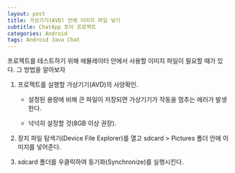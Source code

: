 ```yaml
---
layout: post
title: 가상기기(AVD) 안에 이미지 파일 넣기
subtitle: ChatApp 토이 프로젝트
categories: Android
tags: Android Java Chat
---
```


프로젝트를 테스트하기 위해 에뮬레이터 안에서 사용할 이미지 파일이 필요할 때가 있다. 그 방법을 알아보자

1. 프로젝트를 실행할 가상기기(AVD)의 사양확인.
   
   - 설정된 용량에 비해 큰 파일이 저장되면 가상기기가 작동을 멈추는 에러가 발생한다.
   
   -  넉넉히 설정할 것(8GB 이상 권장).

2. 장치 파일 탐색기(Device File Explorer)를 열고 sdcard > Pictures 폴더 안에 이미지를 넣어준다.

3. sdcard 폴더를 우클릭하여 동기화(Synchronize)를 실행시킨다. 
